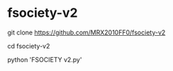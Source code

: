 # fsociety-v2

git clone https://github.com/MRX2010FF0/fsociety-v2

cd fsociety-v2

python 'FSOCIETY v2.py'
